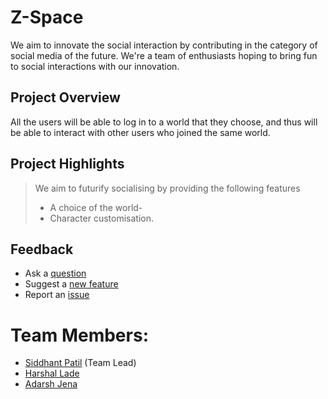 # Z-Space

We aim to innovate the social interaction by contributing in the category of social media of the future.
We're a team of enthusiasts hoping to bring fun to social interactions with our innovation.


## Project Overview
All the users will be able to log in to a world that they choose, and thus will be able to interact with other users who joined the same world.

## Project Highlights
> We aim to futurify socialising by providing the following features
> - A choice of the world-<br>
> - Character customisation.

## Feedback
 - Ask a [question](https://www.linkedin.com/in/sidd0203/)
 - Suggest a [new feature](https://www.linkedin.com/in/sidd0203/)
 - Report an [issue](https://github.com/adarshnjena/z-space/issues/new)

# Team Members:
  - [Siddhant Patil](https://github.com/Siddhant-Patil0203) (Team Lead)
  - [Harshal Lade](https://github.com/LadeHarshal)
  - [Adarsh Jena](https://github.com/adarshnjena)
